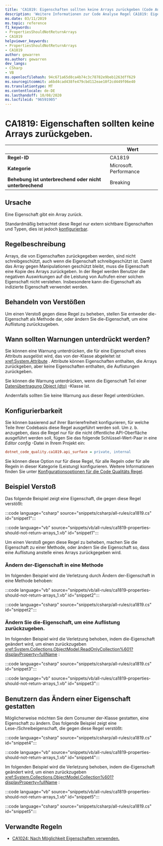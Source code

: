 ```yaml
---
title: 'CA1819: Eigenschaften sollten keine Arrays zurückgeben (Code Analyse)'
description: 'Weitere Informationen zur Code Analyse Regel CA1819: Eigenschaften sollten keine Arrays zurückgeben'
ms.date: 03/11/2019
ms.topic: reference
f1_keywords:
- PropertiesShouldNotReturnArrays
- CA1819
helpviewer_keywords:
- PropertiesShouldNotReturnArrays
- CA1819
author: gewarren
ms.author: gewarren
dev_langs:
- CSharp
- VB
ms.openlocfilehash: 94c671a65d8ca4b74c3c78782e9beb1263dff629
ms.sourcegitcommit: a6bd4cad438fe479cbd112eae10f2cd449f06e40
ms.translationtype: MT
ms.contentlocale: de-DE
ms.lasthandoff: 10/08/2020
ms.locfileid: "96591905"
---
```

# <a name="ca1819-properties-should-not-return-arrays"></a>CA1819: Eigenschaften sollten keine Arrays zurückgeben.

| | Wert |
|-|-|
| **Regel-ID** |CA1819|
| **Kategorie** |Microsoft. Performance|
| **Behebung ist unterbrechend oder nicht unterbrechend** |Breaking|

## <a name="cause"></a>Ursache

Eine Eigenschaft gibt ein Array zurück.

Standardmäßig betrachtet diese Regel nur extern sichtbare Eigenschaften und Typen, dies ist jedoch [konfigurierbar](#configurability).

## <a name="rule-description"></a>Regelbeschreibung

Arrays, die von Eigenschaften zurückgegeben werden, sind nicht schreibgeschützt, auch wenn die Eigenschaft schreibgeschützt ist. Damit das Array gegen Manipulationen geschützt bleibt, muss die Eigenschaft eine Kopie des Arrays zurückgeben. In der Regel werden Benutzer die negativen Auswirkungen auf die Leistung von Aufrufen einer solchen Eigenschaft nicht verstehen. Insbesondere kann die-Eigenschaft als indizierte Eigenschaft verwendet werden.

## <a name="how-to-fix-violations"></a>Behandeln von Verstößen

Um einen Verstoß gegen diese Regel zu beheben, stellen Sie entweder die-Eigenschaft als Methode dar, oder ändern Sie die-Eigenschaft, um eine Auflistung zurückzugeben.

## <a name="when-to-suppress-warnings"></a>Wann sollten Warnungen unterdrückt werden?

Sie können eine Warnung unterdrücken, die für eine Eigenschaft eines Attributs ausgelöst wird, das von der-Klasse abgeleitet ist <xref:System.Attribute> . Attribute können Eigenschaften enthalten, die Arrays zurückgeben, aber keine Eigenschaften enthalten, die Auflistungen zurückgeben.

Sie können die Warnung unterdrücken, wenn die Eigenschaft Teil einer [Datenübertragung Object (dto)](/previous-versions/msp-n-p/ff649585(v=pandp.10)) -Klasse ist.

Andernfalls sollten Sie keine Warnung aus dieser Regel unterdrücken.

## <a name="configurability"></a>Konfigurierbarkeit

Sie können basierend auf ihrer Barrierefreiheit konfigurieren, für welche Teile Ihrer Codebasis diese Regel ausgeführt werden soll. Um z. b. anzugeben, dass die Regel nur für die nicht öffentliche API-Oberfläche ausgeführt werden soll, fügen Sie das folgende Schlüssel-Wert-Paar in eine *Editor config* -Datei in Ihrem Projekt ein:

```ini
dotnet_code_quality.ca1819.api_surface = private, internal
```

Sie können diese Option nur für diese Regel, für alle Regeln oder für alle Regeln in dieser Kategorie (Leistung) konfigurieren. Weitere Informationen finden Sie unter [Konfigurationsoptionen für die Code Qualitäts Regel](../code-quality-rule-options.md).

## <a name="example-violation"></a>Beispiel Verstoß

Das folgende Beispiel zeigt eine Eigenschaft, die gegen diese Regel verstößt:

:::code language="csharp" source="snippets/csharp/all-rules/ca1819.cs" id="snippet1":::

:::code language="vb" source="snippets/vb/all-rules/ca1819-properties-should-not-return-arrays_1.vb" id="snippet1":::

Um einen Verstoß gegen diese Regel zu beheben, machen Sie die Eigenschaft zu einer Methode, oder ändern Sie die Eigenschaft so, dass eine Auflistung anstelle eines Arrays zurückgegeben wird.

### <a name="change-the-property-to-a-method"></a>Ändern der-Eigenschaft in eine Methode

Im folgenden Beispiel wird die Verletzung durch Ändern der-Eigenschaft in eine Methode behoben:

:::code language="vb" source="snippets/vb/all-rules/ca1819-properties-should-not-return-arrays_1.vb" id="snippet2":::

:::code language="csharp" source="snippets/csharp/all-rules/ca1819.cs" id="snippet2":::

### <a name="change-the-property-to-return-a-collection"></a>Ändern Sie die-Eigenschaft, um eine Auflistung zurückzugeben.

Im folgenden Beispiel wird die Verletzung behoben, indem die-Eigenschaft geändert wird, um einen zurückzugeben <xref:System.Collections.ObjectModel.ReadOnlyCollection%601?displayProperty=fullName> :

:::code language="csharp" source="snippets/csharp/all-rules/ca1819.cs" id="snippet3":::

:::code language="vb" source="snippets/vb/all-rules/ca1819-properties-should-not-return-arrays_1.vb" id="snippet3":::

## <a name="allow-users-to-modify-a-property"></a>Benutzern das Ändern einer Eigenschaft gestatten

Möglicherweise möchten Sie dem Consumer der-Klasse gestatten, eine Eigenschaft zu ändern. Das folgende Beispiel zeigt eine Lese-/Schreibeigenschaft, die gegen diese Regel verstößt:

:::code language="csharp" source="snippets/csharp/all-rules/ca1819.cs" id="snippet4":::

:::code language="vb" source="snippets/vb/all-rules/ca1819-properties-should-not-return-arrays_1.vb" id="snippet4":::

Im folgenden Beispiel wird die Verletzung behoben, indem die-Eigenschaft geändert wird, um einen zurückzugeben <xref:System.Collections.ObjectModel.Collection%601?displayProperty=fullName> :

:::code language="vb" source="snippets/vb/all-rules/ca1819-properties-should-not-return-arrays_1.vb" id="snippet5":::

:::code language="csharp" source="snippets/csharp/all-rules/ca1819.cs" id="snippet5":::

## <a name="related-rules"></a>Verwandte Regeln

- [CA1024: Nach Möglichkeit Eigenschaften verwenden.](ca1024.md)
